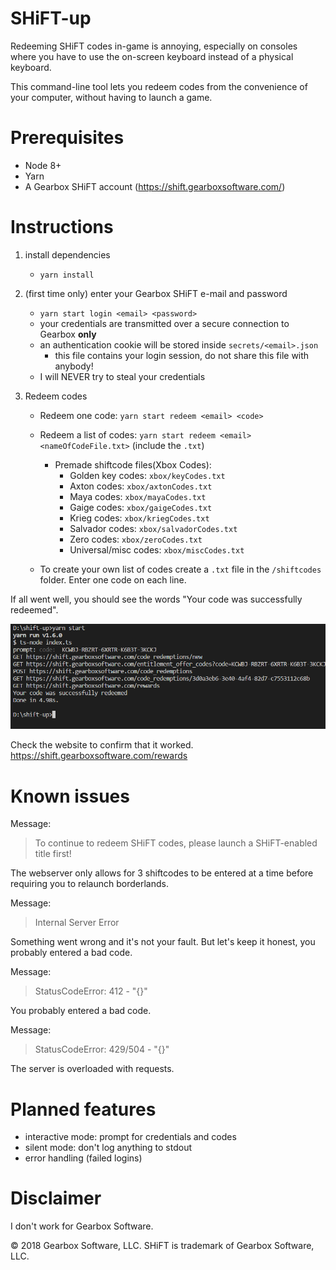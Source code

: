 # SHiFT-up

Redeeming SHiFT codes in-game is annoying, especially on consoles where you have to use the on-screen keyboard instead of a physical keyboard.

This command-line tool lets you redeem codes from the convenience of your computer, without having to launch a game.

# Prerequisites

- Node 8+
- Yarn
- A Gearbox SHiFT account (https://shift.gearboxsoftware.com/)

# Instructions

1. install dependencies
   - `yarn install`
2. (first time only) enter your Gearbox SHiFT e-mail and password
   - `yarn start login <email> <password>`
   - your credentials are transmitted over a secure connection to Gearbox **only**
   - an authentication cookie will be stored inside `secrets/<email>.json`
     - this file contains your login session, do not share this file with anybody!
   - I will NEVER try to steal your credentials
3. Redeem codes

   - Redeem one code: `yarn start redeem <email> <code>`
   - Redeem a list of codes: `yarn start redeem <email> <nameOfCodeFile.txt>` (include the `.txt`)

     - Premade shiftcode files(Xbox Codes):
       - Golden key codes: `xbox/keyCodes.txt`
       - Axton codes: `xbox/axtonCodes.txt`
       - Maya codes: `xbox/mayaCodes.txt`
       - Gaige codes: `xbox/gaigeCodes.txt`
       - Krieg codes: `xbox/kriegCodes.txt`
       - Salvador codes: `xbox/salvadorCodes.txt`
       - Zero codes: `xbox/zeroCodes.txt`
       - Universal/misc codes: `xbox/miscCodes.txt`

   - To create your own list of codes create a `.txt` file in the `/shiftcodes` folder. Enter one code on each line.

If all went well, you should see the words "Your code was successfully redeemed".

![Example](assets/output.png)

Check the website to confirm that it worked.  
https://shift.gearboxsoftware.com/rewards

# Known issues

Message:

> To continue to redeem SHiFT codes, please launch a SHiFT-enabled title first!

The webserver only allows for 3 shiftcodes to be entered at a time before requiring you to relaunch borderlands.

Message:

> Internal Server Error

Something went wrong and it's not your fault. But let's keep it honest, you probably entered a bad code.

Message:

> StatusCodeError: 412 - "{}"

You probably entered a bad code.

Message:

> StatusCodeError: 429/504 - "{}"

The server is overloaded with requests.

# Planned features

- interactive mode: prompt for credentials and codes
- silent mode: don't log anything to stdout
- error handling (failed logins)

# Disclaimer

I don't work for Gearbox Software.

© 2018 Gearbox Software, LLC. SHiFT is trademark of Gearbox Software, LLC.
